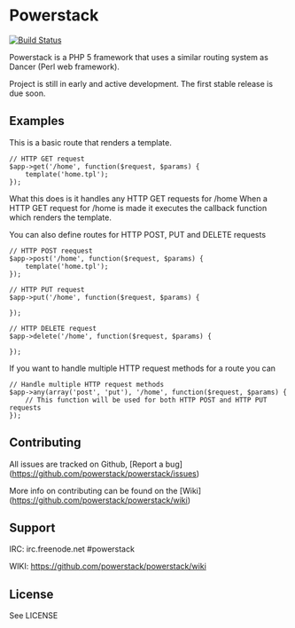 # Powerstack
[![Build Status](https://travis-ci.org/powerstack/powerstack.png)](https://travis-ci.org/powerstack/powerstack)

Powerstack is a PHP 5 framework that uses a similar routing system
as Dancer (Perl web framework).

Project is still in early and active development.
The first stable release is due soon.

## Examples
This is a basic route that renders a template.

    // HTTP GET request
    $app->get('/home', function($request, $params) {
        template('home.tpl');
    });

What this does is it handles any HTTP GET requests for /home
When a HTTP GET request for /home is made it executes the callback function which renders the template.

You can also define routes for HTTP POST, PUT and DELETE requests

    // HTTP POST reequest
    $app->post('/home', function($request, $params) {
        template('home.tpl');
    });

    // HTTP PUT request
    $app->put('/home', function($request, $params) {

    });

    // HTTP DELETE request
    $app->delete('/home', function($request, $params) {

    });

If you want to handle multiple HTTP request methods for a route you can

    // Handle multiple HTTP request methods
    $app->any(array('post', 'put'), '/home', function($request, $params) {
        // This function will be used for both HTTP POST and HTTP PUT requests
    });

## Contributing
All issues are tracked on Github, [Report a bug] (https://github.com/powerstack/powerstack/issues)

More info on contributing can be found on the [Wiki] (https://github.com/powerstack/powerstack/wiki)

## Support
IRC: irc.freenode.net #powerstack

WIKI: https://github.com/powerstack/powerstack/wiki

## License
See LICENSE
